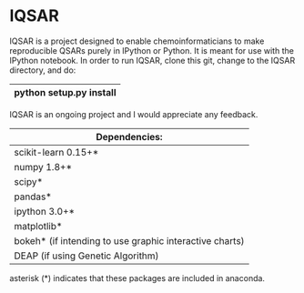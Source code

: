 IQSAR
=====

IQSAR is a project designed to enable chemoinformaticians to make reproducible QSARs purely in IPython or Python.  It is meant for use with the IPython notebook.  In order to run IQSAR, clone this git, change to the IQSAR directory, and do: 

| python setup.py install
| ----------------------------

IQSAR is an ongoing project and I would appreciate any feedback.

| Dependencies:
| ----------------------------
| scikit-learn 0.15+*
| numpy 1.8+*
| scipy*
| pandas*
| ipython 3.0+*
| matplotlib*
| bokeh* (if intending to use graphic interactive charts)
| DEAP (if using Genetic Algorithm)


asterisk (*) indicates that these packages are included in anaconda.


